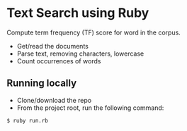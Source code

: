 # Text Search using Ruby

Compute term frequency (TF) score for word in the corpus.
* Get/read the documents
* Parse text, removing characters, lowercase
* Count occurrences of words

## Running locally
* Clone/download the repo
* From the project root, run the following command:

```$ ruby run.rb```
